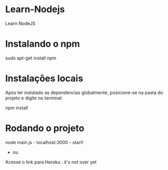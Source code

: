 # Learn-Nodejs
Learn NodeJS


# Instalando o npm

sudo apt-get install npm

# Instalações locais

Após ter instalado as dependencias globalmente, posicione-se na pasta do projeto e digite no terminal:

npm install

# Rodando o projeto
node main.js
    - localhost:3000
    - start!

- ou

Acesse o link para Heroku : it's not over yet 
